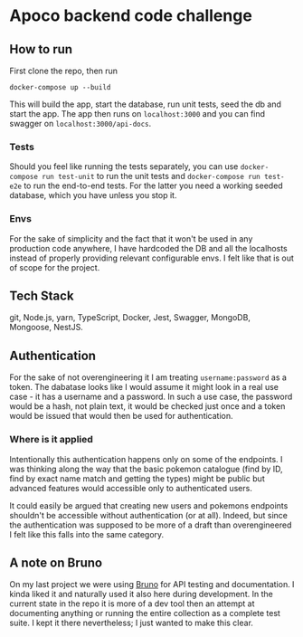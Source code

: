 # Apoco backend code challenge

## How to run

First clone the repo, then run

```
docker-compose up --build
```

This will build the app, start the database, run unit tests, seed the db and start the app. The app then runs on `localhost:3000` and you can find swagger on `localhost:3000/api-docs`.

### Tests

Should you feel like running the tests separately, you can use `docker-compose run test-unit` to run the unit tests and `docker-compose run test-e2e` to run the end-to-end tests. For the latter you need a working seeded database, which you have unless you stop it.

### Envs

For the sake of simplicity and the fact that it won't be used in any production code anywhere, I have hardcoded the DB and all the localhosts instead of properly providing relevant configurable envs. I felt like that is out of scope for the project.

## Tech Stack

git, Node.js, yarn, TypeScript, Docker, Jest, Swagger, MongoDB, Mongoose, NestJS.

## Authentication

For the sake of not overengineering it I am treating `username:password` as a token. The dabatase looks like I would assume it might look in a real use case - it has a username and a password. In such a use case, the password would be a hash, not plain text, it would be checked just once and a token would be issued that would then be used for authentication.

### Where is it applied

Intentionally this authentication happens only on some of the endpoints. I was thinking along the way that the basic pokemon catalogue (find by ID, find by exact name match and getting the types) might be public but advanced features would accessible only to authenticated users.

It could easily be argued that creating new users and pokemons endpoints shouldn't be accessible without authentication (or at all). Indeed, but since the authentication was supposed to be more of a draft than overengineered I felt like this falls into the same category.

## A note on Bruno

On my last project we were using [Bruno](http://usebruno.com/) for API testing and documentation. I kinda liked it and naturally used it also here during development. In the current state in the repo it is more of a dev tool then an attempt at documenting anything or running the entire collection as a complete test suite. I kept it there nevertheless; I just wanted to make this clear.